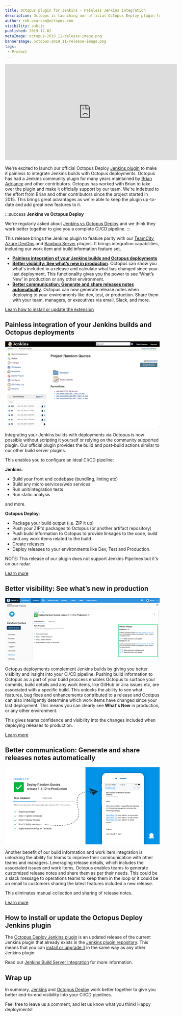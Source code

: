 ```yaml
---
title: Octopus plugin for Jenkins - Painless Jenkins integration
description: Octopus is launching our official Octopus Deploy plugin for Jenkins automation server making it painless to integration your Jenkins builds with Octopus deployments.
author: rob.pearson@octopus.com
visibility: public
published: 2019-12-02
metaImage: octopus-2019.11-release-image.png
bannerImage: octopus-2019.11-release-image.png
tags:
 - Product
---
```


<iframe width="560" height="315" src="https://www.youtube.com/embed/TODO" frameborder="0" allowfullscreen></iframe>

We're excited to launch our official Octopus Deploy [Jenkins plugin](https://plugins.jenkins.io/octopusdeploy) to make it painless to integrate Jenkins builds with Octopus deployments. Octopus has had a Jenkins community plugin for many years maintained by [Brian Adriance](https://github.com/badriance) and other contributors. Octopus has worked with Brian to take over the plugin and make it officially support by our team. We're indebted to the effort from Brian and other contributors since the project started in 2015. This brings great advantages as we're able to keep the plugin up-to-date and add great new features to it. 

:::success
**Jenkins vs Octopus Deploy**

We're regularly asked about [Jenkins vs Octopus Deploy](/blog/2019-12/jenkins-vs-octopus-deploy/index.md) and we think they work better together to give you a complete CI/CD pipeline.
:::

This release brings the Jenkins plugin to feature parity with our [TeamCity](https://plugins.jetbrains.com/plugin/9038-octopus-deploy-integration/), [Azure DevOps](https://marketplace.visualstudio.com/items?itemName=octopusdeploy.octopus-deploy-build-release-tasks) and [Bamboo Server](https://marketplace.atlassian.com/apps/1217235/octopus-deploy-bamboo-add-on?hosting=server&tab=overview) plugins. It brings integration capabilities, including our work item and build information feature set.

* **[Painless integration of your Jenkins builds and Octopus deployments](/blog/2019-12/jenkins-vs-octopus-deploy/index.md#painless-integration-of-your-jenkins-builds-and-octopus-deployments)**
* **[Better visibility: See what’s new in production](/blog/2019-12/jenkins-vs-octopus-deploy/index.md#better-visibility-see-what’s-new-in-production)**. Octopus can show you what's included in a release and calculate what has changed since your last deployment. This functionality gives you the power to see ‘What’s New’ in production or any other environment.
* **[Better communication: Generate and share releases notes automatically](/blog/2019-12/jenkins-vs-octopus-deploy/index.md#better-communication-generate-and-share-releases-notes-automatically)**. Octopus can now generate release notes when deploying to your environments like dev, test, or production. Share them with your team, managers, or executives via email, Slack, and more.

[Learn how to install or update the extension](/blog/2019-12/jenkins-vs-octopus-deploy/index.md#how-to-install-jenkins-plugin)

## Painless integration of your Jenkins builds and Octopus deployments

![Octopus Jenkins Plugin](octopus-deploy-jenkins-plugin.png "width=600")

Integrating your Jenkins builds with deployments via Octopus is now possible without scripting it yourself or relying on the community supported plugin. Our official plugin provides the build and post-build actions similar to our other build server plugins.

This enables you to configure an ideal CI/CD pipeline:

**Jenkins**:

* Build your front end codebase (bundling, linting etc)
* Build any micro services/web services
* Run unit/integration tests
* Run static analysis 

and more.

**Octopus Deploy**:

* Package your build output (i.e. ZIP it up)
* Push your ZIP'd packages to Octopus (or another artifact repository)
* Push build information to Octopus to provide linkages to the code, build and any work items related to the build
* Create releases
* Deploy releases to your environments like Dev, Test and Production.

NOTE: This release of our plugin does not support Jenkins Pipelines but it's on our radar.

[Learn more](https://octopus.com/docs/packaging-applications/build-servers/jenkins)

## Better visibility: See what’s new in production

![What's New in Production](octopus-deploy-what-new-in-production.png "width=600")

Octopus deployments complement Jenkins builds by giving you better visibilty and insight into your CI/CD pipeline. Pushing build information to Octopus as a part of your build proccess enables Octopus to surface your commits, build details and any work items, like GitHub or Jira issues etc, are associated with a specific build. This unlocks the ability to see what features, bug fixes and enhancements contributed to a release and Ocotpus can also intelligently determine which work items have changed since your last deployment. This means you can clearly see **What's New** in production, or any other environment. 

This gives teams confidence and visibility into the changes included when deploying releases to production. 

[Learn more](https://octopus.com/docs/deployment-process/releases/deployment-notes)

## Better communication: Generate and share releases notes automatically

![Octopus Jenkins Plugin](octopus-deploy-share-release-notes.png "width=600")

Another benefit of our build information and work item integration is unlocking the ability for teams to improve their communication with other teams and managers. Leveraging release details, which includes the associated issues and work items, Octopus enables teams to generate customized release notes and share them as per their needs. This could be a slack message to operations teams to keep them in the loop or it could be an email to customers sharing the latest features included a new release.

This eliminates manual collection and sharing of release notes.

[Learn more](https://octopus.com/docs/deployment-process/releases/release-notes)

## How to install or update the Octopus Deploy Jenkins plugin

The [Octopus Deploy Jenkins plugin](https://plugins.jenkins.io/octopusdeploy) is an updated release of the current Jenkins plugin that already exists in the [Jenkins plugin repository](https://plugins.jenkins.io/). This means that you can [install or upgrade it](https://jenkins.io/doc/book/managing/plugins/) in the same way as any other Jenkins plugin. 

Read our [Jenkins Build Server integration](https://octopus.com/docs/packaging-applications/build-servers/jenkins) for more information.

## Wrap up

In summary, [Jenkins](https://jenkins.io) and [Octopus Deploy](https://octopus.com) work better together to give you better end-to-end visibility into your CI/CD pipelines.

Feel free to leave us a comment, and let us know what you think! Happy deployments!
